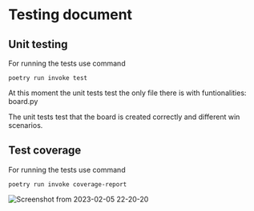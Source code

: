 # Testing document

## Unit testing

For running the tests use command 
```
poetry run invoke test
```
At this moment the unit tests test the only file there is with funtionalities: board.py

The unit tests test that the board is created correctly and different win scenarios.

## Test coverage
For running the tests use command 
```
poetry run invoke coverage-report
```

![Screenshot from 2023-02-05 22-20-20](https://user-images.githubusercontent.com/102189885/216842782-ba6eb2f7-b634-4237-a3d4-188b7f979de4.png)

